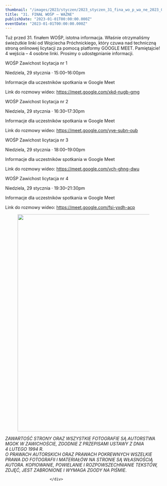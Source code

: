 ```yaml
---
thumbnail: "/images/2023/styczen/2023_styczen_31_fina_wo_p_wa_ne_2023_01_31_fina_wo_p_wa_ne_SRT.jpg"
title: "31. FINAŁ WOŚP – WAŻNE"
publishDate: "2023-01-01T00:00:00.000Z"
eventDate: "2023-01-01T00:00:00.000Z"
---
```


<div class="entry-content">
							
							
<p>Tuż przed 31. finałem WOŚP, istotna informacja. Właśnie otrzymaliśmy świeżutkie linki od Wojciecha Próchnickiego, który czuwa nad techniczną stroną onlinowej licytacji za pomocą platformy GOOGLE MEET. Pamiętajcie! 4 wejścia – 4 osobne linki. Prosimy o udostępnianie informacji.</p>



<p> WOŚP Zawichost licytacja nr 1</p>



<p><a></a>Niedziela, 29 stycznia · 15:00–16:00pm</p>



<p>Informacje dla uczestników spotkania w Google Meet</p>



<p>Link do rozmowy wideo: <a href="https://meet.google.com/xkd-nugb-gmg?fbclid=IwAR0uLzqLuzA8P5k9vZn5-qIgXj9mTZ54WpF04lIOlWfCnMLQhxnXa8xGFfg" rel="noreferrer noopener" target="_blank">https://meet.google.com/xkd-nugb-gmg</a></p>



<p> WOŚP Zawichost licytacja nr 2</p>



<p>Niedziela, 29 stycznia · 16:30–17:30pm</p>



<p>Informacje dla uczestników spotkania w Google Meet</p>



<p>Link do rozmowy wideo: <a href="https://meet.google.com/yye-subn-oub?fbclid=IwAR00sfc-j7MqkcEumddOCqbGhtr74XciKx3lKrWTQFCSEwK_lMcYuyl5ZzQ" rel="noreferrer noopener" target="_blank">https://meet.google.com/yye-subn-oub</a></p>



<p> WOŚP Zawichost licytacja nr 3</p>



<p>Niedziela, 29 stycznia · 18:00–19:00pm</p>



<p>Informacje dla uczestników spotkania w Google Meet</p>



<p>Link do rozmowy wideo: <a href="https://l.facebook.com/l.php?u=https%3A%2F%2Fmeet.google.com%2Fvch-ghng-dwu%3Ffbclid%3DIwAR1Rxrd4JbqjFSW_MqglMjwoyeas7Lcn8uEOt_2xIvFXUY6GEWpeOC4mvBI&amp;h=AT0lB7mwrdPe-aTebSqKWw52bSkj-Sts9JZZp9-0PYNlaZEj4Ju-pRTJXAQ8Wriqi-rxvX9DrVxbc5QIGEwqpK6WXm-SuUuOOIa8BaVFa88Ge5eWw4UdOM5gFlVwoIQchD13&amp;__tn__=-UK-R&amp;c[0]=AT2LqmuIjyXAGrPwvgt_x_GuPxWQewj6qqg9Hag2MobP2i68PylNCzc-f_LTXOdHhlUy-BdGoNG9LOU64daNp8OCFfNWptCdhNftNFlNwtcKGghoE2Usg359gKZZ7yIRttFcg9ox49Fq67LBkDCT-l4ntZpeehNiq8m8M1bu-rgaF9Q8V95WJl1NwbER55Tg_lICltrYRj5U" rel="noreferrer noopener" target="_blank">https://meet.google.com/vch-ghng-dwu</a></p>



<p> WOŚP Zawichost licytacja nr 4</p>



<p>Niedziela, 29 stycznia · 19:30–21:30pm</p>



<p>Informacje dla uczestników spotkania w Google Meet</p>



<p>Link do rozmowy wideo: <a rel="noreferrer noopener" href="https://l.facebook.com/l.php?u=https%3A%2F%2Fmeet.google.com%2Ffsi-yxdh-acp%3Ffbclid%3DIwAR0QKrkTaTasLS6rFGvXVnb_9To_L08FthKwaWRoS_G-zkdVNOMtm0SC6bk&amp;h=AT3qyZnUmy3rQb-eJSfs8VF7LbE9PTulpdXxZeKp70k3sw9frGm4BPQR_d54BELBw3W1YmFLA4hnO7YmIp4JJZ8mdhc-MooJ5lWTTNNiVcdLTZB0gP7aaN_Og2ZBvM27t7EK&amp;__tn__=-UK-R&amp;c[0]=AT2LqmuIjyXAGrPwvgt_x_GuPxWQewj6qqg9Hag2MobP2i68PylNCzc-f_LTXOdHhlUy-BdGoNG9LOU64daNp8OCFfNWptCdhNftNFlNwtcKGghoE2Usg359gKZZ7yIRttFcg9ox49Fq67LBkDCT-l4ntZpeehNiq8m8M1bu-rgaF9Q8V95WJl1NwbER55Tg_lICltrYRj5U" target="_blank">https://meet.google.com/fsi-yxdh-acp</a></p>



<figure class="wp-block-image size-full"><a href="http://mgok-zawichost.pl/wp-content/uploads/2023/01/SRT.jpg"><img fetchpriority="high" decoding="async" width="800" height="700" src="/images/2023/styczen/2023_styczen_31_fina_wo_p_wa_ne_2023_01_31_fina_wo_p_wa_ne_SRT.jpg" alt="" class="wp-image-9188" srcset="/images/2023/styczen/2023_styczen_31_fina_wo_p_wa_ne_2023_01_31_fina_wo_p_wa_ne_SRT.jpg 800w, /images/2023/styczen/SRT-300x263.jpg 300w, /images/2023/styczen/SRT-768x672.jpg 768w" sizes="(max-width: 800px) 100vw, 800px"></a></figure>



<p><em>ZAWARTOŚĆ STRONY ORAZ WSZYSTKIE FOTOGRAFIE SĄ AUTORSTWA MGOK W ZAWICHOŚCIE, ZGODNIE Z PRZEPISAMI USTAWY Z DNIA&nbsp;</em><br><em>4 LUTEGO 1994 R.<br>O PRAWACH AUTORSKICH ORAZ PRAWACH POKREWNYCH WSZELKIE PRAWA DO FOTOGRAFII I MATERIAŁÓW NA STRONIE SĄ WŁASNOŚCIĄ AUTORA. KOPIOWANIE, POWIELANIE I ROZPOWSZECHNIANIE TEKSTÓW, ZDJĘĆ, JEST ZABRONIONE I WYMAGA ZGODY NA PIŚMIE</em>.</p>
						
						</div>
